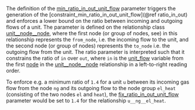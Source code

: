 The definition of the [min\_ratio\_in\_out\_unit\_flow](@ref) parameter triggers the generation of the
[constraint\_min\_ratio\_in\_out\_unit\_flow](@ref ratio_in_out) and enforces a lower bound on the ratio between incoming and outgoing flows of a unit.
The parameter is defined on the relationship class [unit\_\_node\_\_node](@ref),
where the first node (or group of nodes, see) in this relationship represents the `from_node`,
i.e. the incoming flow to the unit, and the second node (or group of nodes) represents the `to_node` i.e. the outgoing flow from the unit.
The ratio parameter is interpreted such that it constrains the ratio of `in` over `out`,
where `in` is the [unit\_flow](@ref) variable from the first [node](@ref) in the [unit\_\_node\_\_node](@ref) relationship
in a left-to-right reading order.

To enforce e.g. a minimum ratio of `1.4` for a unit `u` between its incoming gas flow from the node `ng` and its outgoing flow to the node group `el_heat` (consisting of the two nodes `el` and `heat`), the [fix\_ratio\_in\_out\_unit\_flow](@ref) parameter would be set to `1.4` for the relationship `u__ng__el_heat`.
